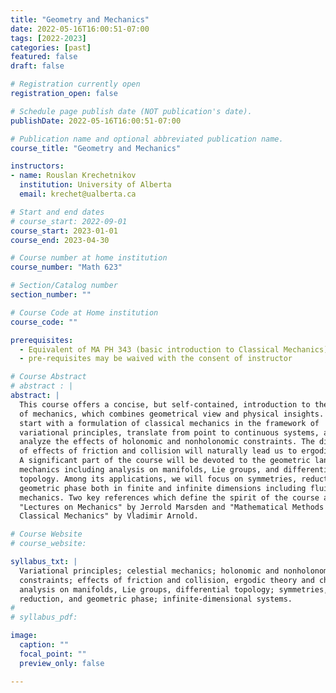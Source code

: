 ```yaml
---
title: "Geometry and Mechanics"
date: 2022-05-16T16:00:51-07:00
tags: [2022-2023]
categories: [past]
featured: false
draft: false

# Registration currently open
registration_open: false

# Schedule page publish date (NOT publication's date).
publishDate: 2022-05-16T16:00:51-07:00

# Publication name and optional abbreviated publication name.
course_title: "Geometry and Mechanics"

instructors:
- name: Rouslan Krechetnikov
  institution: University of Alberta
  email: krechet@ualberta.ca

# Start and end dates
# course_start: 2022-09-01
course_start: 2023-01-01
course_end: 2023-04-30

# Course number at home institution
course_number: "Math 623"

# Section/Catalog number
section_number: ""

# Course Code at Home institution
course_code: ""

prerequisites:
  - Equivalent of MA PH 343 (basic introduction to Classical Mechanics)
  - pre-requisites may be waived with the consent of instructor

# Course Abstract
# abstract : |
abstract: |
  This course offers a concise, but self-contained, introduction to the subject
  of mechanics, which combines geometrical view and physical insights. We will
  start with a formulation of classical mechanics in the framework of
  variational principles, translate from point to continuous systems, and
  analyze the effects of holonomic and nonholonomic constraints. The discussion
  of effects of friction and collision will naturally lead us to ergodic theory.
  A significant part of the course will be devoted to the geometric language of
  mechanics including analysis on manifolds, Lie groups, and differential
  topology. Among its applications, we will focus on symmetries, reduction, and
  geometric phase both in finite and infinite dimensions including fluid
  mechanics. Two key references which define the spirit of the course are
  "Lectures on Mechanics" by Jerrold Marsden and "Mathematical Methods of
  Classical Mechanics" by Vladimir Arnold.

# Course Website
# course_website: 

syllabus_txt: |
  Variational principles; celestial mechanics; holonomic and nonholonomic
  constraints; effects of friction and collision, ergodic theory and chaos;
  analysis on manifolds, Lie groups, differential topology; symmetries,
  reduction, and geometric phase; infinite-dimensional systems.
#
# syllabus_pdf:

image:
  caption: ""
  focal_point: ""
  preview_only: false

---
```

